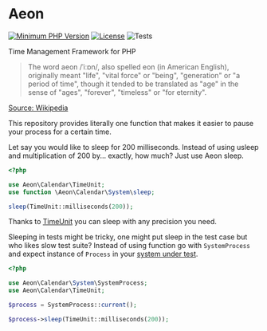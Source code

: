 # Aeon 

[![Minimum PHP Version](https://img.shields.io/badge/php-%3E%3D%207.4-8892BF.svg)](https://php.net/)
[![License](https://poser.pugx.org/aeon-php/process/license)](//packagist.org/packages/aeon-php/process)
![Tests](https://github.com/aeon-php/process/workflows/Tests/badge.svg?branch=master) 

Time Management Framework for PHP

> The word aeon /ˈiːɒn/, also spelled eon (in American English), originally meant "life", "vital force" or "being", 
> "generation" or "a period of time", though it tended to be translated as "age" in the sense of "ages", "forever", 
> "timeless" or "for eternity".

[Source: Wikipedia](https://en.wikipedia.org/wiki/Aeon) 

This repository provides literally one function that makes it easier to pause your process for a certain time.

Let say you would like to sleep for 200 milliseconds. Instead of using usleep and multiplication of 200 by... 
exactly, how much? Just use Aeon sleep. 

```php
<?php

use Aeon\Calendar\TimeUnit;
use function \Aeon\Calendar\System\sleep;

sleep(TimeUnit::milliseconds(200));
```

Thanks to [TimeUnit](https://github.com/aeon-php/calendar/blob/master/src/Aeon/Calendar/TimeUnit.php) you can 
sleep with any precision you need. 

Sleeping in tests might be tricky, one might put sleep in the test case but who likes slow test suite? 
Instead of using function go with `SystemProcess` and expect instance of `Process`
in your [system under test](https://en.wikipedia.org/wiki/System_under_test).  

```php
<?php

use Aeon\Calendar\System\SystemProcess;
use Aeon\Calendar\TimeUnit;

$process = SystemProcess::current();

$process->sleep(TimeUnit::milliseconds(200));
```